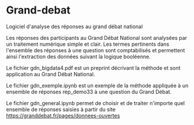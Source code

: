 # Grand-debat

Logiciel d'analyse des réponses au grand débat national

Les réponses des participants au Grand Débat National
sont analysées par un traitement numérique simple et clair.
Les termes pertinents dans l'ensemble des réponses à une question 
sont comptabilisés et permettent ainsi l'extraction des données
suivant la logique booléenne.

Le fichier gdn_bigdata4.pdf est un preprint décrivant la méthode et
sont application au Grand Débat National.

Le fichier gdn_exemple.ipynb est un exemple de la méthode appliquée
à un ensemble de réponses rep_demo33 à une question du Grand Débat.

Le fichier gdn_general.ipynb permet de choisir et de traiter n'importe
quel ensemble de réponses saisies à partir du site https://granddebat.fr/pages/donnees-ouvertes

